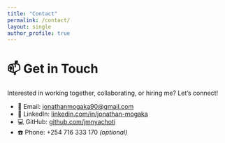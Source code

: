 ```yaml
---
title: "Contact"
permalink: /contact/
layout: single
author_profile: true
---
```


# 📫 Get in Touch

Interested in working together, collaborating, or hiring me? Let’s connect!

- 📧 Email: [jonathanmogaka90@gmail.com](mailto:jonathanmogaka90@gmail.com)
- 💼 LinkedIn: [linkedin.com/in/jonathan-mogaka](https://www.linkedin.com/in/jonathan-mogaka)  
- 💻 GitHub: [github.com/jmnyachoti](https://github.com/jmnyachoti)  
- ☎️ Phone: +254 716 333 170 *(optional)*
